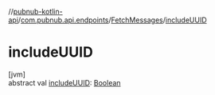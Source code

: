 //[pubnub-kotlin-api](../../../index.md)/[com.pubnub.api.endpoints](../index.md)/[FetchMessages](index.md)/[includeUUID](include-u-u-i-d.md)

# includeUUID

[jvm]\
abstract val [includeUUID](include-u-u-i-d.md): [Boolean](https://kotlinlang.org/api/latest/jvm/stdlib/kotlin-stdlib/kotlin/-boolean/index.html)

